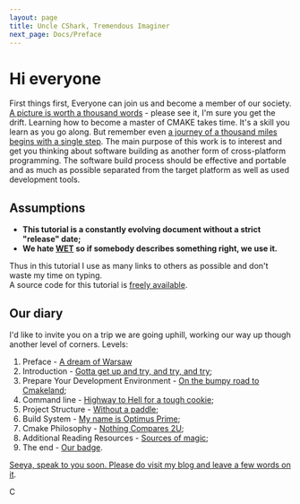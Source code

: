 ```yaml
---
layout: page
title: Uncle CShark, Tremendous Imaginer
next_page: Docs/Preface
---
```


# Hi everyone

First things first,
Everyone can join us and become a member of our society. [A picture is worth a thousand words](Docs/Badge) - please see it, I'm sure you get the drift. Learning how to become a master of CMAKE takes time. It's a skill you learn as you go along. But remember even [a journey of a thousand miles begins with a single step](https://en.wiktionary.org/wiki/a_journey_of_a_thousand_miles_begins_with_a_single_step). The main purpose of this work is to interest and get you thinking about software building as another form of cross-platform programming. The software build process should be effective and portable and as much as possible separated from the target platform as well as used development tools.  

## Assumptions

- **This tutorial is a constantly evolving document without a strict "release" date;**
- **We hate [WET](https://en.wikipedia.org/wiki/Don%27t_repeat_yourself) so if somebody describes something right, we use it.**  

Thus in this tutorial I use as many links to others as possible and don't waste my time on typing.  
A source code for this tutorial is [freely available](https://github.com/UncleCShark/Cmaketopia).

## Our diary

I'd like to invite you on a trip we are going uphill, working our way up though another level of corners.
Levels:

1. Preface - [A dream of Warsaw](Docs/Preface)
2. Introduction - [Gotta get up and try, and try, and try](Docs/Introduction);
3. Prepare Your Development Environment - [On the bumpy road to Cmakeland](Docs/DevelopmentEnvironment);
4. Command line - [Highway to Hell for a tough cookie](Docs/CommandLine);
5. Project Structure - [Without a paddle](Docs/ProjectOrganization);
6. Build System - [My name is Optimus Prime](Docs/BuildSystem);
7. Cmake Philosophy - [Nothing Compares 2U](Docs/CmakePhilosophy);
8. Additional Reading Resources - [Sources of magic](Docs/AdditionalReadingResources);
9. The end - [Our badge](Docs/Badge).

[Seeya, speak to you soon. Please do visit my blog and leave a few words on it](https://unclecshark.github.io/).  

C